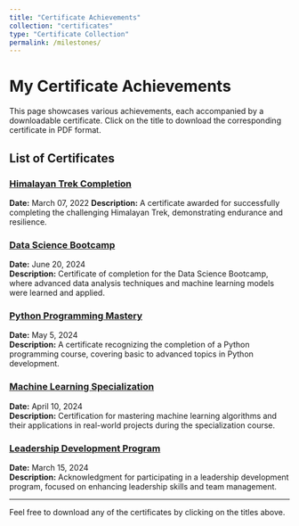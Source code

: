 ```yaml
---
title: "Certificate Achievements"
collection: "certificates"
type: "Certificate Collection"
permalink: /milestones/
---
```


# My Certificate Achievements

This page showcases various achievements, each accompanied by a downloadable certificate. Click on the title to download the corresponding certificate in PDF format.

## List of Certificates

### [Himalayan Trek Completion](files/himalayan-trek-certificate.pdf)
**Date:** March 07, 2022 
**Description:** A certificate awarded for successfully completing the challenging Himalayan Trek, demonstrating endurance and resilience.

### [Data Science Bootcamp](path/to/data-science-bootcamp-certificate.pdf)
**Date:** June 20, 2024  
**Description:** Certificate of completion for the Data Science Bootcamp, where advanced data analysis techniques and machine learning models were learned and applied.

### [Python Programming Mastery](path/to/python-programming-certificate.pdf)
**Date:** May 5, 2024  
**Description:** A certificate recognizing the completion of a Python programming course, covering basic to advanced topics in Python development.

### [Machine Learning Specialization](path/to/machine-learning-specialization-certificate.pdf)
**Date:** April 10, 2024  
**Description:** Certification for mastering machine learning algorithms and their applications in real-world projects during the specialization course.

### [Leadership Development Program](path/to/leadership-development-certificate.pdf)
**Date:** March 15, 2024  
**Description:** Acknowledgment for participating in a leadership development program, focused on enhancing leadership skills and team management.

---

Feel free to download any of the certificates by clicking on the titles above.
